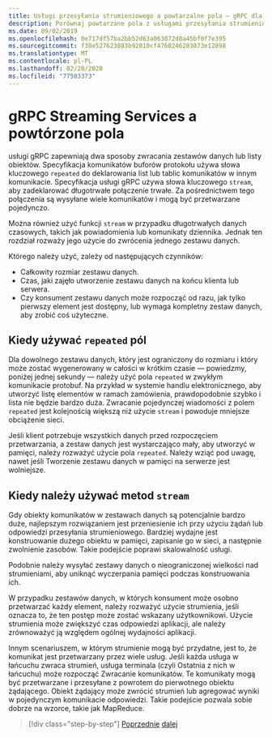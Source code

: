 ```yaml
---
title: Usługi przesyłania strumieniowego a powtarzalne pola — gRPC dla deweloperów WCF
description: Porównaj powtarzane pola z usługami przesyłania strumieniowego jako metody przekazywania kolekcji danych przy użyciu gRPC.
ms.date: 09/02/2019
ms.openlocfilehash: 0e717df57ba2bb52d63a063072d8a45bf0f7e395
ms.sourcegitcommit: f38e527623883b92010cf4760246203073e12898
ms.translationtype: MT
ms.contentlocale: pl-PL
ms.lasthandoff: 02/20/2020
ms.locfileid: "77503373"
---
```

# <a name="grpc-streaming-services-vs-repeated-fields"></a>gRPC Streaming Services a powtórzone pola

usługi gRPC zapewniają dwa sposoby zwracania zestawów danych lub listy obiektów. Specyfikacja komunikatów buforów protokołu używa słowa kluczowego `repeated` do deklarowania list lub tablic komunikatów w innym komunikacie. Specyfikacja usługi gRPC używa słowa kluczowego `stream`, aby zadeklarować długotrwałe połączenie trwałe. Za pośrednictwem tego połączenia są wysyłane wiele komunikatów i mogą być przetwarzane pojedynczo. 

Można również użyć funkcji `stream` w przypadku długotrwałych danych czasowych, takich jak powiadomienia lub komunikaty dziennika. Jednak ten rozdział rozważy jego użycie do zwrócenia jednego zestawu danych.

Którego należy użyć, zależy od następujących czynników:

- Całkowity rozmiar zestawu danych.
- Czas, jaki zajęło utworzenie zestawu danych na końcu klienta lub serwera.
- Czy konsument zestawu danych może rozpocząć od razu, jak tylko pierwszy element jest dostępny, lub wymaga kompletny zestaw danych, aby zrobić coś użyteczne.

## <a name="when-to-use-repeated-fields"></a>Kiedy używać `repeated` pól

Dla dowolnego zestawu danych, który jest ograniczony do rozmiaru i który może zostać wygenerowany w całości w krótkim czasie — powiedzmy, poniżej jednej sekundy — należy użyć pola `repeated` w zwykłym komunikacie protobuf. Na przykład w systemie handlu elektronicznego, aby utworzyć listę elementów w ramach zamówienia, prawdopodobnie szybko i lista nie będzie bardzo duża. Zwracanie pojedynczej wiadomości z polem `repeated` jest kolejnością większą niż użycie `stream` i powoduje mniejsze obciążenie sieci.

Jeśli klient potrzebuje wszystkich danych przed rozpoczęciem przetwarzania, a zestaw danych jest wystarczająco mały, aby utworzyć w pamięci, należy rozważyć użycie pola `repeated`. Należy wziąć pod uwagę, nawet jeśli Tworzenie zestawu danych w pamięci na serwerze jest wolniejsze.

## <a name="when-to-use-stream-methods"></a>Kiedy należy używać metod `stream`

Gdy obiekty komunikatów w zestawach danych są potencjalnie bardzo duże, najlepszym rozwiązaniem jest przeniesienie ich przy użyciu żądań lub odpowiedzi przesyłania strumieniowego. Bardziej wydajne jest konstruowanie dużego obiektu w pamięci, zapisanie go w sieci, a następnie zwolnienie zasobów. Takie podejście poprawi skalowalność usługi.

Podobnie należy wysyłać zestawy danych o nieograniczonej wielkości nad strumieniami, aby uniknąć wyczerpania pamięci podczas konstruowania ich.

W przypadku zestawów danych, w których konsument może osobno przetwarzać każdy element, należy rozważyć użycie strumienia, jeśli oznacza to, że ten postęp może zostać wskazany użytkownikowi. Użycie strumienia może zwiększyć czas odpowiedzi aplikacji, ale należy zrównoważyć ją względem ogólnej wydajności aplikacji.

Innym scenariuszem, w którym strumienie mogą być przydatne, jest to, że komunikat jest przetwarzany przez wiele usług. Jeśli każda usługa w łańcuchu zwraca strumień, usługa terminala (czyli Ostatnia z nich w łańcuchu) może rozpocząć Zwracanie komunikatów. Te komunikaty mogą być przetwarzane i przesyłane z powrotem do pierwotnego obiektu żądającego. Obiekt żądający może zwrócić strumień lub agregować wyniki w pojedynczym komunikacie odpowiedzi. Takie podejście pozwala sobie dobrze na wzorce, takie jak MapReduce.

>[!div class="step-by-step"]
>[Poprzednie](migrate-duplex-services.md)
>[dalej](client-libraries.md)
